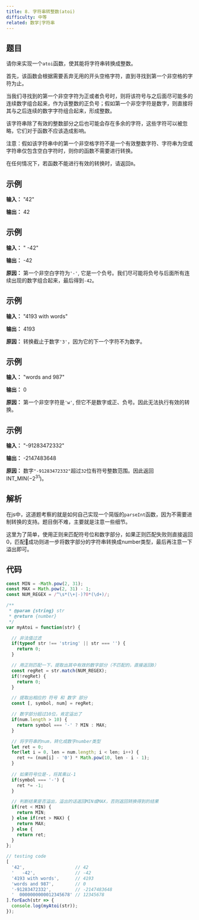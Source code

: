 ```yaml
---
title: 8. 字符串转整数(atoi)
difficulty: 中等
related: 数学|字符串
---
```


## 题目

请你来实现一个`atoi`函数，使其能将字符串转换成整数。

首先，该函数会根据需要丢弃无用的开头空格字符，直到寻找到第一个非空格的字符为止。

当我们寻找到的第一个非空字符为正或者负号时，则将该符号与之后面尽可能多的连续数字组合起来，作为该整数的正负号；假如第一个非空字符是数字，则直接将其与之后连续的数字字符组合起来，形成整数。

该字符串除了有效的整数部分之后也可能会存在多余的字符，这些字符可以被忽略，它们对于函数不应该造成影响。

注意：假如该字符串中的第一个非空格字符不是一个有效整数字符、字符串为空或字符串仅包含空白字符时，则你的函数不需要进行转换。

在任何情况下，若函数不能进行有效的转换时，请返回`0`。

## 示例

**输入：** "42"

**输出：** 42

## 示例

**输入：** "   -42"

**输出：** -42

**原因：** 第一个非空白字符为`'-'`, 它是一个负号。我们尽可能将负号与后面所有连续出现的数字组合起来，最后得到`-42`。

## 示例

**输入：** "4193 with words"

**输出：** 4193

**原因：** 转换截止于数字`'3'`，因为它的下一个字符不为数字。

## 示例

**输入：** "words and 987"

**输出：** 0

**原因：** 第一个非空字符是`'w'`, 但它不是数字或正、负号。因此无法执行有效的转换。

## 示例

**输入：** "-91283472332"

**输出：** -2147483648

**原因：** 数字`"-91283472332"`超过`32`位有符号整数范围。因此返回INT_MIN(−2<sup>31</sup>)。

## 解析

在js中，这道题考察的就是如何自己实现一个简版的`parseInt`函数，因为不需要进制转换的支持。题目倒不难，主要就是注意一些细节。

这里为了简单，使用正则来匹配符号位和数字部分，如果正则匹配失败则直接返回0，匹配成功则进一步将数字部分的字符串转换成number类型，最后再注意一下溢出即可。

## 代码

```javascript
const MIN = -Math.pow(2, 31);
const MAX = Math.pow(2, 31) - 1;
const NUM_REGEX = /^\s*(\+|-)?0*(\d+)/;

/**
 * @param {string} str
 * @return {number}
 */
var myAtoi = function(str) {

  // 非法值过滤
  if(typeof str !== 'string' || str === '') {
    return 0;
  }

  // 用正则匹配一下，提取出其中有效的数字部分（不匹配的，直接返回0）
  const regRet = str.match(NUM_REGEX);
  if(!regRet) {
    return 0;
  }

  // 提取出相应的 符号 和 数字 部分
  const [, symbol, num] = regRet;

  // 数字部分超过10位，肯定溢出了
  if(num.length > 10) {
    return symbol === '-' ? MIN : MAX;
  }

  // 将字符串的num，转化成数字number类型
  let ret = 0;
  for(let i = 0, len = num.length; i < len; i++) {
    ret += (num[i] - '0') * Math.pow(10, len - i - 1);
  }
  
  // 如果符号位是-，将其乘以-1
  if(symbol === '-') {
    ret *= -1;
  }

  // 判断结果是否溢出，溢出的话返回MIN或MAX，否则返回转换得到的结果
  if(ret < MIN) {
    return MIN;
  } else if(ret > MAX) {
    return MAX;
  } else {
    return ret;
  }
};

// testing code
[
  '42',                   // 42
  '   -42',               // -42
  '4193 with words',      // 4193
  'words and 987',        // 0
  '-91283472332',         // -2147483648
  '  0000000000012345678' // 12345678
].forEach(str => {
  console.log(myAtoi(str));
});
```
